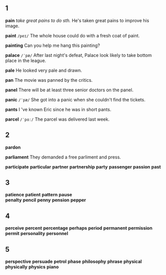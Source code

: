 ## 1
**pain** 
*take great pains to do sth.*
He's taken great pains to improve his image.

**paint** 
`/peɪ/`
The whole house could do with a fresh coat of paint.

**painting** 
Can you help me hang this painting?

**palace** 
`/ˈpæ/`
After last night's defeat, Palace look likely to take bottom place in the league.

**pale** 
He looked very pale and drawn.

**pan** 
The movie was panned by the critics.

**panel** 
There will be at least three senior doctors on the panel.

**panic** 
`/ˈpæ/`
She got into a panic when she couldn't find the tickets.

**pants** 
I 've known Eric since he was in short pants.

**parcel** 
`/ˈpɑː/`
The parcel was delivered last week.

## 2
**pardon** 

**parliament** 
They demanded a free parliment and press.

**participate** 
**particular** 
**partner** 
**partnership** 
**party** 
**passenger** 
**passion** 
**past** 

## 3
**patience** 
**patient** 
**pattern** 
**pause**  
**penalty** 
**pencil** 
**penny** 
**pension** 
**pepper** 

## 4
**perceive** 
**percent** 
**percentage** 
**perhaps** 
**period** 
**permanent** 
**permission** 
**permit** 
**personality** 
**personnel** 

## 5
**perspective** 
**persuade** 
**petrol** 
**phase** 
**philosophy** 
**phrase** 
**physical** 
**physically** 
**physics** 
**piano**